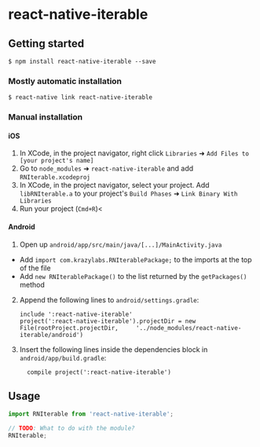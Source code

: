 
# react-native-iterable

## Getting started

`$ npm install react-native-iterable --save`

### Mostly automatic installation

`$ react-native link react-native-iterable`

### Manual installation


#### iOS

1. In XCode, in the project navigator, right click `Libraries` ➜ `Add Files to [your project's name]`
2. Go to `node_modules` ➜ `react-native-iterable` and add `RNIterable.xcodeproj`
3. In XCode, in the project navigator, select your project. Add `libRNIterable.a` to your project's `Build Phases` ➜ `Link Binary With Libraries`
4. Run your project (`Cmd+R`)<

#### Android

1. Open up `android/app/src/main/java/[...]/MainActivity.java`
  - Add `import com.krazylabs.RNIterablePackage;` to the imports at the top of the file
  - Add `new RNIterablePackage()` to the list returned by the `getPackages()` method
2. Append the following lines to `android/settings.gradle`:
  	```
  	include ':react-native-iterable'
  	project(':react-native-iterable').projectDir = new File(rootProject.projectDir, 	'../node_modules/react-native-iterable/android')
  	```
3. Insert the following lines inside the dependencies block in `android/app/build.gradle`:
  	```
      compile project(':react-native-iterable')
  	```


## Usage
```javascript
import RNIterable from 'react-native-iterable';

// TODO: What to do with the module?
RNIterable;
```
  